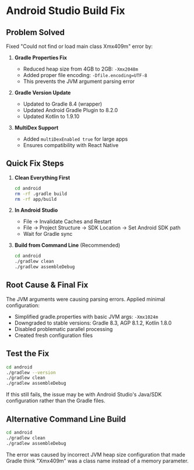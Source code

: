 # Android Studio Build Fix

## Problem Solved
Fixed "Could not find or load main class Xmx409m" error by:

1. **Gradle Properties Fix**
   - Reduced heap size from 4GB to 2GB: `-Xmx2048m`
   - Added proper file encoding: `-Dfile.encoding=UTF-8`
   - This prevents the JVM argument parsing error

2. **Gradle Version Update**
   - Updated to Gradle 8.4 (wrapper)
   - Updated Android Gradle Plugin to 8.2.0
   - Updated Kotlin to 1.9.10

3. **MultiDex Support**
   - Added `multiDexEnabled true` for large apps
   - Ensures compatibility with React Native

## Quick Fix Steps
1. **Clean Everything First**
   ```bash
   cd android
   rm -rf .gradle build
   rm -rf app/build
   ```

2. **In Android Studio**
   - File → Invalidate Caches and Restart
   - File → Project Structure → SDK Location → Set Android SDK path
   - Wait for Gradle sync

3. **Build from Command Line** (Recommended)
   ```bash
   cd android
   ./gradlew clean
   ./gradlew assembleDebug
   ```

## Root Cause & Final Fix
The JVM arguments were causing parsing errors. Applied minimal configuration:
- Simplified gradle.properties with basic JVM args: `-Xmx1024m`
- Downgraded to stable versions: Gradle 8.3, AGP 8.1.2, Kotlin 1.8.0
- Disabled problematic parallel processing
- Created fresh configuration files

## Test the Fix
```bash
cd android
./gradlew --version
./gradlew clean
./gradlew assembleDebug
```

If this still fails, the issue may be with Android Studio's Java/SDK configuration rather than the Gradle files.

## Alternative Command Line Build
```bash
cd android
./gradlew clean
./gradlew assembleDebug
```

The error was caused by incorrect JVM heap size configuration that made Gradle think "Xmx409m" was a class name instead of a memory parameter.
